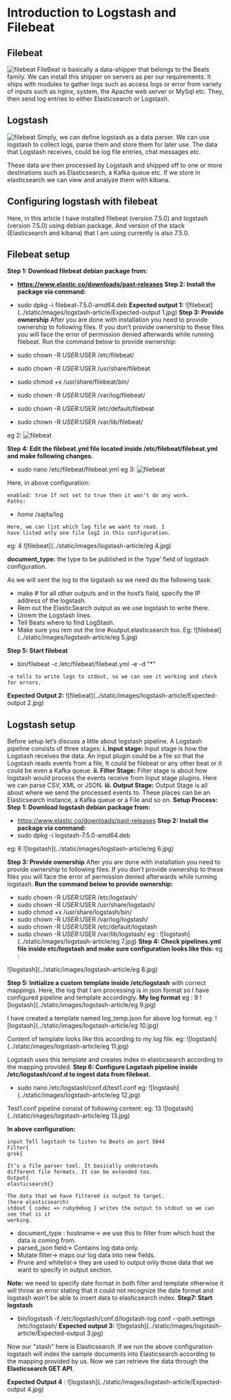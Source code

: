 # Introduction to Logstash and Filebeat

## Filebeat
![filebeat](../static/images/logstash-article/filebeat.jpg)
FileBeat is basically a data-shipper that belongs to the Beats family. We can install this shipper on
servers as per our requirements. It ships with modules to gather logs such as access logs or error from
variety of inputs such as nginx, system, the Apache web server or MySql etc. They, then send log
entries to either Elasticsearch or Logstash.

## Logstash
![filebeat](../static/images/logstash-article/logstash.jpg)
Simply, we can define logstash as a data parser. We can use logstash to collect logs, parse them and
store them for later use. The data that Logstash receives, could be log file entries, chat messages etc.


These data are then processed by Logstash and shipped off to one or more destinations such as
Elasticsearch, a Kafka queue etc. If we store in elasticsearch we can view and analyze them with
kibana.

## Configuring logstash with filebeat

Here, in this article I have installed filebeat (version 7.5.0) and logstash (version 7.5.0) using debian
package. And version of the stack (Elasticsearch and kibana) that I am using currently is also 7.5.0.

## Filebeat setup

**Step 1: Download filebeat debian package from:**

- **https://www.elastic.co/downloads/past-releases
Step 2: Install the package via command:**
- sudo dpkg -i filebeat-7.5.0-amd64.deb
**Expected output 1:**
![filebeat](../static/images/logstash-article/Expected-output 1.jpg)
**Step 3: Provide ownership**
After you are done with installation you need to provide ownership to following files. If you don’t
provide ownership to these files you will face the error of permission denied afterwards while running
filebeat.
Run the command below to provide ownership:

- sudo chown -R $USER:$USER /etc/filebeat/
- sudo chown -R $USER:$USER /usr/share/filebeat
- sudo chmod +x /usr/share/filebeat/bin/
- sudo chown -R $USER:$USER /var/log/filebeat/
- sudo chown -R $USER:$USER /etc/default/filebeat
- sudo chown -R $USER:$USER /var/lib/filebeat/

eg 2:
![filebeat](../static/images/logstash-article/eg.2.jpg)

**Step 4: Edit the filebeat.yml file located inside /etc/filebeat/filebeat.yml and make following
changes.**

- sudo nano /etc/filebeat/filebeat.yml
eg 3:
![filebeat](../static/images/logstash-article/eg:3.jpg)

Here, in above configuration:

```
enabled: true If not set to true then it won’t do any work.
Paths:
```
- _home_ /sajita/log

```
Here, we can list which log file we want to read. I
have listed only one file log2 in this configuration.
```

eg: 4
![filebeat](../static/images/logstash-article/eg 4.jpg)

**document_type:** the type to be published in the ‘type’ field of logstash configuration.

As we will sent the log to the logstash so we need do the following task:

- make # for all other outputs and in the host’s field, specify the IP address of the logstash.
- Rem out the ElasticSearch output as we use logstash to write there.
- Unrem the Logstash lines.
- Tell Beats where to find LogStash.
- Make sure you rem out the line #output.elasticsearch too.
Eg:
![filebeat](../static/images/logstash-article/eg 5.jpg)

**Step 5: Start filebeat**

- bin/filebeat -c /etc/filebeat/filebeat.yml -e -d "*"


```
-e tells to write logs to stdout, so we can see it working and check for errors.
```
**Expected Output 2:**
![filebeat](../static/images/logstash-article/Expected-output 2.jpg)

## Logstash setup

Before setup let’s discuss a little about logstash pipeline. A Logstash pipeline consists of three stages:
**i. Input stage:** Input stage is how the Logstash receives the data. An input plugin could be a file
so that the Logstash reads events from a file, It could be filebeat or any other beat or it could be
even a Kafka queue.
**ii. Filter Stage:** Filter stage is about how logstash would process the events receive from Input
stage plugins. Here we can parse CSV, XML or JSON.
**iii. Output Stage:** Output Stage is all about where we send the processed events to. These places
can be an Elasticsearch instance, a Kafka queue or a File and so on.
**Setup Process:
Step 1: Download logstash debian package from:**

- https://www.elastic.co/downloads/past-releases
**Step 2: Install the package via command:**
- sudo dpkg -i logstash-7.5.0-amd64.deb

eg: 6
![logstash](../static/images/logstash-article/eg 6.jpg)

**Step 3: Provide ownership**
After you are done with installation you need to provide ownership to following files. If you don’t
provide ownership to these files you will face the error of permission denied afterwards while running
logstash.
**Run the command below to provide ownership:**
- sudo chown -R $USER:$USER /etc/logstash/
- sudo chown -R $USER:$USER /usr/share/logstash/
- sudo chmod +x /usr/share/logstash/bin/
- sudo chown -R $USER:$USER /var/log/logstash/
- sudo chown -R $USER:$USER /etc/default/logstash
- sudo chown -R $USER:$USER /var/lib/logstash/
eg :
![logstash](../static/images/logstash-article/eg 7.jpg)
**Step 4: Check pipelines.yml file inside etc/logstash and make sure configuration looks like this:**
eg :

![logstash](../static/images/logstash-article/eg 8.jpg)

**Step 5: Initialize a custom template inside /etc/logstash** with correct mappings.
Here, the log that I am processing is in json format so I have configured pipeline and template
accordingly.
**My log format**
eg : 9
![logstash](../static/images/logstash-article/eg 9.jpg)

I have created a template named log_temp.json for above log format.
eg:
![logstash](../static/images/logstash-article/eg 10.jpg)

Content of template looks like this according to my log file.
eg:
![logstash](../static/images/logstash-article/eg 11.jpg)

Logstash uses this template and creates index in elasticsearch according to the mapping provided.
**Step 6: Configure Logstash pipeline inside /etc/logstash/conf.d to ingest data from filebeat.**

- sudo nano /etc/logstash/conf.d/test1.conf
eg:
![logstash](../static/images/logstash-article/eg 12.jpg)


Test1.conf pipeline consist of following content:
eg: 13
![logstash](../static/images/logstash-article/eg 13.jpg)

**In above configuration:**

```
input Tell logstash to listen to Beats on port 5044
Filter{
grok{
```
```
It’s a file parser tool. It basically understands
different file formats. It can be extended too.
Output{
elasticsearch{}
```
```
The data that we have filtered is output to target.
(here elasticsearch)
stdout { codec => rubydebug } writes the output to stdout so we can see that is it
working.
```
- document_type : hostname→ we use this to filter from which host the data is coming from.
- parsed_json field→ Contains log data only.
- Mutate filter→ maps our log data into new fields.
- Prune and whitelist→ they are used to output only those data that we want to specify in output
    section.


**Note:** we need to specify date format in both filter and template otherwise it will throw an error stating
that it could not recognize the date format and logstash won’t be able to insert data to elasticsearch
index.
**Step7: Start logstash**

- bin/logstash -f /etc/logstash/conf.d/logstash-log.conf --path.settings /etc/logstash/
**Expected output 3:**
![logstash](../static/images/logstash-article/Expected-output 3.jpg)

Now our "stash" here is Elasticsearch. If we run the above configuration logstash will index the sample
documents into Elasticsearch according to the mapping provided by us. Now we can retrieve the data
through the **Elasticsearch GET API**.


**Expected Output 4** :
![logstash](../static/images/logstash-article/Expected-output 4.jpg)

